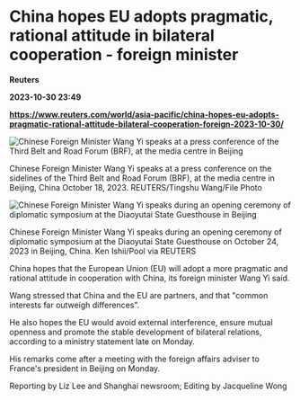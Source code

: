 # China hopes EU adopts pragmatic, rational attitude in bilateral cooperation - foreign minister
**Reuters**

**2023-10-30 23:49**

**https://www.reuters.com/world/asia-pacific/china-hopes-eu-adopts-pragmatic-rational-attitude-bilateral-cooperation-foreign-2023-10-30/**

![Chinese Foreign Minister Wang Yi speaks at a press conference of the Third Belt and Road Forum (BRF), at the media centre in Beijing](https://www.reuters.com/resizer/M_1Gs2TJZ4rybB7I4TAmgw8_USo=/1920x0/filters:quality(80)/cloudfront-us-east-2.images.arcpublishing.com/reuters/IQWAGWDTDBOWVJPQOP4BCEUUGU.jpg)

Chinese Foreign Minister Wang Yi speaks at a press conference on the sidelines of the Third Belt and Road Forum (BRF), at the media centre in Beijing, China October 18, 2023. REUTERS/Tingshu Wang/File Photo

![Chinese Foreign Minister Wang Yi speaks during an opening ceremony of diplomatic symposium at the Diaoyutai State Guesthouse in Beijing](https://www.reuters.com/resizer/meqlXH89lmYwpgZwjv_yt_2IvO0=/1920x0/filters:quality(80)/cloudfront-us-east-2.images.arcpublishing.com/reuters/X4OB5JRBYNKJRNEX2TARVF633A.jpg)

Chinese Foreign Minister Wang Yi speaks during an opening ceremony of diplomatic symposium at the Diaoyutai State Guesthouse on October 24, 2023 in Beijing, China. Ken Ishii/Pool via REUTERS

China hopes that the European Union (EU) will adopt a more pragmatic and rational attitude in cooperation with China, its foreign minister Wang Yi said.

Wang stressed that China and the EU are partners, and that "common interests far outweigh differences".

He also hopes the EU would avoid external interference, ensure mutual openness and promote the stable development of bilateral relations, according to a ministry statement late on Monday.

His remarks come after a meeting with the foreign affairs adviser to France's president in Beijing on Monday.

Reporting by Liz Lee and Shanghai newsroom; Editing by Jacqueline Wong